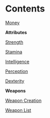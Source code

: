 # Contents

[Money](https://github.com/ikeman32/NewRPG/blob/master/CoreRules/Money.md)

**Attributes**

[Strength](https://github.com/ikeman32/NewRPG/blob/master/CoreRules/Strength.md)

[Stamina](https://github.com/ikeman32/NewRPG/blob/master/CoreRules/Stamina.md)

[Intelligence](https://github.com/ikeman32/NewRPG/blob/master/CoreRules/Intelligence.md)

[Perception](https://github.com/ikeman32/NewRPG/blob/master/CoreRules/Perception.md)

[Dexterity](https://github.com/ikeman32/NewRPG/blob/master/CoreRules/Dexterity.md)

**Weapons**

[Weapon Creation](https://github.com/ikeman32/NewRPG/blob/master/Weapons/Weapon%20Creation.md)

[Weapon List]()

